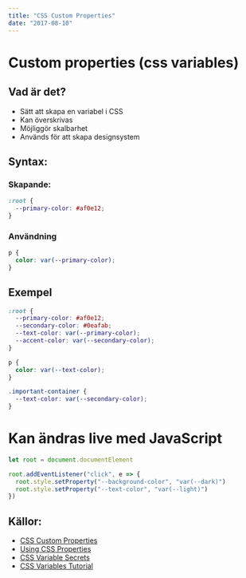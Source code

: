 ```yaml
---
title: "CSS Custom Properties"
date: "2017-08-10"
---
```


# Custom properties (css variables)

## Vad är det?

- Sätt att skapa en variabel i CSS
- Kan överskrivas
- Möjliggör skalbarhet
- Används för att skapa designsystem

## Syntax:

### Skapande:

```css
:root {
  --primary-color: #af0e12;
}
```

### Användning

```css
p {
  color: var(--primary-color);
}
```

## Exempel

```css
:root {
  --primary-color: #af0e12;
  --secondary-color: #0eafab;
  --text-color: var(--primary-color);
  --accent-color: var(--secondary-color);
}

p {
  color: var(--text-color);
}

.important-container {
  --text-color: var(--secondary-color);
}
```

# Kan ändras live med JavaScript

```javascript
let root = document.documentElement

root.addEventListener("click", e => {
  root.style.setProperty("--background-color", "var(--dark)")
  root.style.setProperty("--text-color", "var(--light)")
})
```

## Källor:

- [CSS Custom Properties](https://developer.mozilla.org/en-US/docs/Web/CSS/--*)
- [Using CSS Properties](https://developer.mozilla.org/en-US/docs/Web/CSS/Using_CSS_custom_properties)
- [CSS Variable Secrets](https://www.youtube.com/watch?v=UQRSaG1hQ20)
- [CSS Variables Tutorial](https://www.youtube.com/watch?v=sQUB039MG0I)
